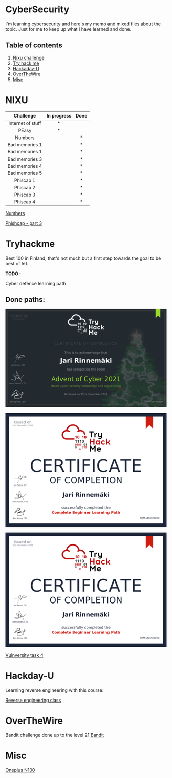 # CyberSecurity

I'm learning cybersecurity and here's my memo and mixed files about the topic. Just for me to keep up what I have learned and done.


## Table of contents
1. [Nixu challenge](#nixu)
2. [Try hack me](#tryhackme)
3. [Hackaday-U](#hackday-u)
4. [OverTheWire](#overthewire)
5. [Misc](#misc)


# NIXU

|Challenge|In progress|Done|
|:-:|:-:|:-:|
|Internet of stuff|*||
|PEasy|*|| 
|Numbers| | *|
|Bad memories 1| |*|
|Bad memories 1| |*|
|Bad memories 3| |*|
|Bad memories 4| |*|
|Bad memories 5| |*|
|Phiscap 1||*|
|Phiscap 2||*|
|Phiscap 3||*|
|Phiscap 4||*|

[Numbers](./NIXU/numbers.py)

[Phishcap - part 3](./NIXU/Nixutractor.py)


# Tryhackme

Best 100 in Finland, that's not much but a first step towards the goal to be best of 50.

**TODO :**

Cyber defence learning path

## Done paths:

![](./THM/THM-AoC-2021.png)

![](./THM/THM-beginner.png)

![](./THM/THM-beginner.png)

[Vulnversity task 4](./THM/john_h.py)

# Hackday-U
Learning reverse engineering with this course:

[Reverse engineering class](./hackaday.md)

# OverTheWire
Bandit challenge done up to the level 21
[Bandit](./OTW/bandit.txt)

# Misc

[Oneplus N100](./oneplus.md)



